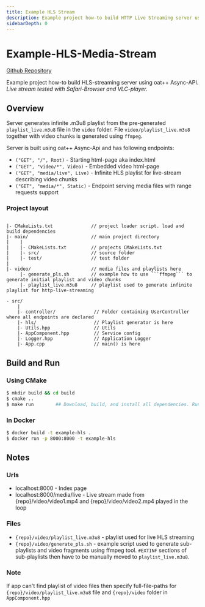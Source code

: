 ```yaml
---
title: Example HLS Stream
description: Example project how-to build HTTP Live Streaming server using oat++ Async-API.
sidebarDepth: 0
---
```


# Example-HLS-Media-Stream <seo/>

[Github Repository](https://github.com/oatpp/example-hls-media-stream)

Example project how-to build HLS-streaming server using oat++ Async-API.
*Live stream tested with Safari-Browser and VLC-player.*

## Overview

Server generates infinite .m3u8 playlist from the pre-generated
```playlist_live.m3u8``` file in the ```video``` folder.
File ```video/playlist_live.m3u8``` together with video chunks is generated using ```ffmpeg```.

Server is built using oat++ Async-Api and has following endpoints:

- ```("GET", "/", Root)``` - Starting html-page aka index.html
- ```("GET", "video/*", Video)``` - Embedded video html-page
- ```("GET", "media/live", Live)``` - Infinite HLS playlist for live-stream describing video chunks
- ```("GET", "media/*", Static)``` - Endpoint serving media files with range requests support

### Project layout

```

|- CMakeLists.txt              // project loader script. load and build dependencies
|- main/                       // main project directory
|    |
|    |- CMakeLists.txt         // projects CMakeLists.txt
|    |- src/                   // source folder
|    |- test/                  // test folder
|
|- video/                      // media files and playlists here
     |- generate_pls.sh        // example how to use ```ffmpeg``` to generate initial playlist and video chunks
     |- playlist_live.m3u8     // playlist used to generate infinite playlist for http-live-streaming

```
```
- src/
    |
    |- controller/              // Folder containing UserController where all endpoints are declared
    |- hls/                     // Playlist generator is here
    |- Utils.hpp                // Utils
    |- AppComponent.hpp         // Service config
    |- Logger.hpp               // Application Logger
    |- App.cpp                  // main() is here

```


## Build and Run

### Using CMake

```bash
$ mkdir build && cd build
$ cmake ..
$ make run        ## Download, build, and install all dependencies. Run project

```

### In Docker

```bash
$ docker build -t example-hls .
$ docker run -p 8000:8000 -t example-hls
```


## Notes

### Urls
- localhost:8000 - Index page
- localhost:8000/media/live - Live stream made from {repo}/video/video1.mp4 and {repo}/video/video2.mp4 played in the loop

### Files
- `{repo}/video/playlist_live.m3u8` - playlist used for live HLS streaming
- `{repo}/video/generate_pls.sh` - example script used to generate sub-playlists and video fragments using ffmpeg tool. `#EXTINF` sections of sub-playlists then have to be manually moved to `playlist_live.m3u8`.

### Note
If app can't find playlist of video files then specify full-file-paths for `{repo}/video/playlist_live.m3u8` file and `{repo}/video` folder in `AppComponent.hpp`

